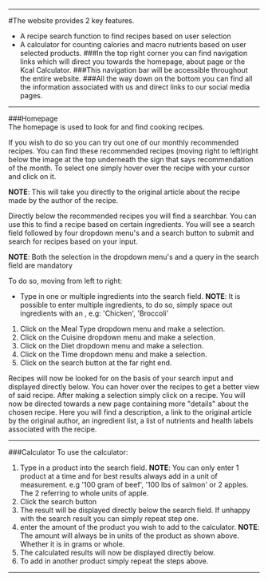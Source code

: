 ***
#The website provides 2 key features.
* A recipe search function to find recipes based on user selection
* A calculator for counting calories and macro nutrients based on user selected products.
###In the top right corner you can find navigation links which will direct you towards the homepage, about page or the Kcal Calculator.
###This navigation bar will be accessible throughout the entire website.
###All the way down on the bottom you can find all the information associated with us and direct links to our social media pages.
 * ***
###Homepage
<br/>
The homepage is used to look for and find cooking recipes.

If you wish to do so you can try out one of our monthly recommended recipes.
You can find these recommended recipes (moving right to left)right below the image at the top underneath the sign that says recommendation of the month.
To select one simply hover over the recipe with your cursor and click on it.

**NOTE**: This will take you directly to the original article about the recipe made by the author of the recipe.

Directly below the recommended recipes you will find a searchbar.
You can use this to find a recipe based on certain ingredients.
You will see a search field followed by four dropdown menu's and a search button to submit and search for recipes based on your input.

**NOTE**: Both the selection in the dropdown menu's and a query in the search field are mandatory

To do so, moving from left to right: 

 * Type in one or multiple ingredients into the search field.
**NOTE**: It is possible to enter multiple ingredients, to do so, simply space out ingredients with an , e.g: 'Chicken', 'Broccoli'
 1. Click on the Meal Type dropdown menu and make a selection.
 2. Click on the Cuisine dropdown menu and make a selection.
 3. Click on the Diet dropdown menu and make a selection.
 4. Click on the Time dropdown menu and make a selection.
 5. Click on the search button at the far right end.

Recipes will now be looked for on the basis of your search input and displayed directly below.
You can hover over the recipes to get a better view of said recipe.
After making a selection simply click on a recipe.
You will now be directed towards a new page containing more "details" about the chosen recipe.
Here you will find a description, a link to the original article by the original author, an ingredient list, a list of nutrients and health labels associated with the recipe.
***
###Calculator
To use the calculator:
 1. Type in a product into the search field. **NOTE**: You can only enter 1 product at a time and for best results always add in a unit of measurement. e.g '100 gram of beef', '100 lbs of salmon' or 2 apples. The 2 referring to whole units of apple.
 2. Click the search button
 3. The result will be displayed directly below the search field. If unhappy with the search result you can simply repeat step one.
 4. enter the amount of the product you wish to add to the calculator. **NOTE**: The amount will always be in units of the product as shown above. Whether it is in grams or whole.
 5. The calculated results will now be displayed directly below.
 6. To add in another product simply repeat the steps above.
***



